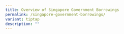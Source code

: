 ```yaml
---
title: Overview of Singapore Government Borrowings
permalink: /singapore-government-borrowings/
variant: tiptap
description: ""
---
```

<p></p>